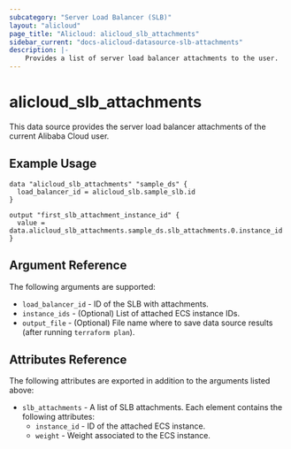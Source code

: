```yaml
---
subcategory: "Server Load Balancer (SLB)"
layout: "alicloud"
page_title: "Alicloud: alicloud_slb_attachments"
sidebar_current: "docs-alicloud-datasource-slb-attachments"
description: |-
    Provides a list of server load balancer attachments to the user.
---
```


# alicloud\_slb_attachments

This data source provides the server load balancer attachments of the current Alibaba Cloud user.

## Example Usage

```
data "alicloud_slb_attachments" "sample_ds" {
  load_balancer_id = alicloud_slb.sample_slb.id
}

output "first_slb_attachment_instance_id" {
  value = data.alicloud_slb_attachments.sample_ds.slb_attachments.0.instance_id
}
```

## Argument Reference

The following arguments are supported:

* `load_balancer_id` - ID of the SLB with attachments.
* `instance_ids` - (Optional) List of attached ECS instance IDs.
* `output_file` - (Optional) File name where to save data source results (after running `terraform plan`).

## Attributes Reference

The following attributes are exported in addition to the arguments listed above:

* `slb_attachments` - A list of SLB attachments. Each element contains the following attributes:
  * `instance_id` - ID of the attached ECS instance.
  * `weight` - Weight associated to the ECS instance.

